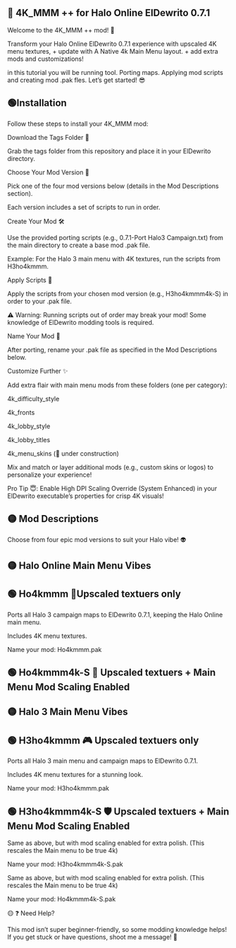 ## 🔵 4K_MMM ++ for Halo Online ElDewrito 0.7.1

Welcome to the 4K_MMM ++ mod! 🚀 

Transform your Halo Online ElDewrito 0.7.1 experience with upscaled 4K menu textures, + update with A Native 4k Main Menu layout. + add extra mods and customizations!

in this tutorial you will be running tool. Porting maps. Applying mod scripts and creating mod .pak fles. 
Let’s get started! 😎

##  🟢Installation

Follow these steps to install your 4K_MMM mod:

Download the Tags Folder 📂

Grab the tags folder from this repository and place it in your ElDewrito directory.

Choose Your Mod Version 🎯

Pick one of the four mod versions below (details in the Mod Descriptions section).

Each version includes a set of scripts to run in order.

Create Your Mod 🛠️

Use the provided porting scripts (e.g., 0.7.1-Port Halo3 Campaign.txt) from the main directory to create a base mod .pak file.

Example: For the Halo 3 main menu with 4K textures, run the scripts from H3ho4kmmm.

Apply Scripts 🔧

Apply the scripts from your chosen mod version (e.g., H3ho4kmmm4k-S) in order to your .pak file.

⚠️ Warning: Running scripts out of order may break your mod! Some knowledge of ElDewrito modding tools is required.

Name Your Mod 📛

After porting, rename your .pak file as specified in the Mod Descriptions below.

Customize Further ✨

Add extra flair with main menu mods from these folders (one per category):

4k_difficulty_style

4k_fronts

4k_lobby_style

4k_lobby_titles

4k_menu_skins (🚧 under construction)

Mix and match or layer additional mods (e.g., custom skins or logos) to personalize your experience!

Pro Tip 😇: Enable High DPI Scaling Override (System Enhanced) in your ElDewrito executable’s properties for crisp 4K visuals!


## 🟡 Mod Descriptions

Choose from four epic mod versions to suit your Halo vibe! 👽

## 🟡 Halo Online Main Menu Vibes

## 🟢 Ho4kmmm 🌟Upscaled textuers only

Ports all Halo 3 campaign maps to ElDewrito 0.7.1, keeping the Halo Online main menu.

Includes 4K menu textures.

Name your mod: Ho4kmmm.pak

## 🟢 Ho4kmmm4k-S 🚀 Upscaled textuers +  Main Menu Mod Scaling Enabled


## 🟡 Halo 3 Main Menu Vibes

## 🟢 H3ho4kmmm 🎮 Upscaled textuers only

Ports all Halo 3 main menu and campaign maps to ElDewrito 0.7.1.

Includes 4K menu textures for a stunning look.

Name your mod: H3ho4kmmm.pak

## 🟢 H3ho4kmmm4k-S 🛡️ Upscaled textuers +  Main Menu Mod Scaling Enabled

Same as above, but with mod scaling enabled for extra polish. (This rescales the Main menu to be true 4k)

Name your mod: H3ho4kmmm4k-S.pak

Same as above, but with mod scaling enabled for extra polish. (This rescales the Main menu to be true 4k)

Name your mod: Ho4kmmm4k-S.pak

🟡 ❓ Need Help?

This mod isn’t super beginner-friendly, so some modding knowledge helps! If you get stuck or have questions, shoot me a message! 📩
